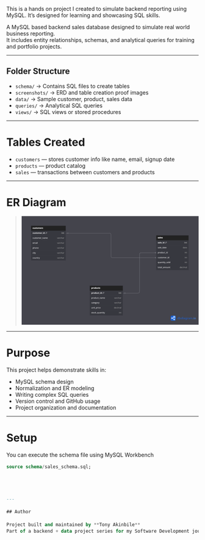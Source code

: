 This is a hands on project I created to simulate backend reporting using MySQL. It’s designed for learning and showcasing SQL skills.


A MySQL based backend sales database designed to simulate real world business reporting.  
It includes entity relationships, schemas, and analytical queries for training and portfolio projects.





---

## Folder Structure

- `schema/` → Contains SQL files to create tables  
- `screenshots/` → ERD and table creation proof images  
- `data/` → Sample customer, product, sales data  
- `queries/` → Analytical SQL queries  
- `views/` → SQL views or stored procedures  




---

# Tables Created

- `customers` — stores customer info like name, email, signup date  
- `products` — product catalog 
- `sales` — transactions between customers and products 

---

# ER Diagram

> ![sales_erd.png](screenshots/sales_erd.png)

---

# Purpose

This project helps demonstrate skills in:
- MySQL schema design  
- Normalization and ER modeling  
- Writing complex SQL queries  
- Version control and GitHub usage  
- Project organization and documentation

---

#  Setup

You can execute the schema file using MySQL Workbench

```sql
source schema/sales_schema.sql;




---

## Author

Project built and maintained by **Tony Akinbile**  
Part of a backend + data project series for my Software Development journey.
